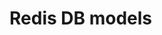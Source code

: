 # Redis DB models

<!-- ## db №0 (sessions)

|key         |type        |description                 |
|:-:         |:-:         |--                          |
|userId      |String      |                            |
|refreshToken|String      |                            |
|ua          |String      |**user agent**              |
|fingerprint |String      |**browser "ip"**            |
|ip          |Number      |**user ip**                 |
|createdAt   |Number      |                            | -->
